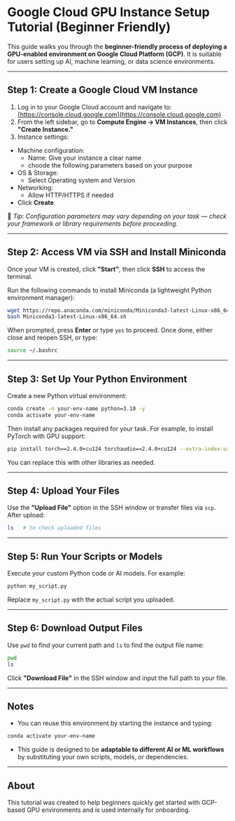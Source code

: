 # Google Cloud GPU Instance Setup Tutorial (Beginner Friendly)

This guide walks you through the **beginner-friendly process of deploying a GPU-enabled environment on Google Cloud Platform (GCP)**. It is suitable for users setting up AI, machine learning, or data science environments.

---

##  Step 1: Create a Google Cloud VM Instance

1. Log in to your Google Cloud account and navigate to: [https://console.cloud.google.com](https://console.cloud.google.com)
2. From the left sidebar, go to **Compute Engine → VM Instances**, then click **"Create Instance."**
3. Instance settings:
- Machine configuration:
  - Name: Give your instance a clear name
  - choode the following parameters based on your purpose
- OS & Storage: 
  - Select Operating system and Version
- Networking:
  - Allow HTTP/HTTPS if needed
- Click **Create**

📌 *Tip: Configuration parameters may vary depending on your task — check your framework or library requirements before proceeding.*

---

##  Step 2: Access VM via SSH and Install Miniconda

Once your VM is created, click **"Start"**, then click **SSH** to access the terminal.

Run the following commands to install Miniconda (a lightweight Python environment manager):

```bash
wget https://repo.anaconda.com/miniconda/Miniconda3-latest-Linux-x86_64.sh
bash Miniconda3-latest-Linux-x86_64.sh
```

When prompted, press **Enter** or type `yes` to proceed. Once done, either close and reopen SSH, or type:

```bash
source ~/.bashrc
```

---

##  Step 3: Set Up Your Python Environment

Create a new Python virtual environment:

```bash
conda create -n your-env-name python=3.10 -y
conda activate your-env-name
```

Then install any packages required for your task. For example, to install PyTorch with GPU support:

```bash
pip install torch==2.4.0+cu124 torchaudio==2.4.0+cu124 --extra-index-url https://download.pytorch.org/whl/cu124
```

You can replace this with other libraries as needed.

---

##  Step 4: Upload Your Files

Use the **"Upload File"** option in the SSH window or transfer files via `scp`. After upload:

```bash
ls   # to check uploaded files
```

---

##  Step 5: Run Your Scripts or Models

Execute your custom Python code or AI models. For example:

```bash
python my_script.py
```

Replace `my_script.py` with the actual script you uploaded.

---

##  Step 6: Download Output Files

Use `pwd` to find your current path and `ls` to find the output file name:

```bash
pwd
ls
```

Click **"Download File"** in the SSH window and input the full path to your file.

---

##  Notes

- You can reuse this environment by starting the instance and typing:
```bash
conda activate your-env-name
```

- This guide is designed to be **adaptable to different AI or ML workflows** by substituting your own scripts, models, or dependencies.

---

##  About

This tutorial was created to help beginners quickly get started with GCP-based GPU environments and is used internally for onboarding. 

